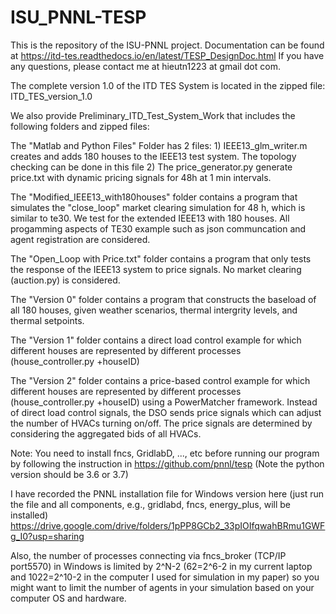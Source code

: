 # ISU_PNNL-TESP
This is the repository of the ISU-PNNL project. Documentation can be found at https://itd-tes.readthedocs.io/en/latest/TESP_DesignDoc.html
If you have any questions, please contact me at hieutn1223 at gmail dot com.

The complete version 1.0 of the ITD TES System is located in the zipped file: ITD_TES_version_1.0

We also provide Preliminary_ITD_Test_System_Work that includes the following folders and zipped files:

The "Matlab and Python Files" Folder has 2 files:
      1) IEEE13_glm_writer.m creates and adds 180 houses to the IEEE13 test system. The topology checking can be done in this file
      2) The price_generator.py generate price.txt with dynamic pricing signals for 48h at 1 min intervals.
      
The "Modified_IEEE13_with180houses" folder contains a program that simulates the "close_loop" market clearing simulation for 48 h, 
which is similar to te30. We test for the extended IEEE13 with 180 houses. All progamming aspects of TE30 example such as json communcation and agent registration are considered. 

The "Open_Loop with Price.txt" folder contains a program that only tests the response of the IEEE13 system to price signals. 
No market clearing (auction.py) is considered.

The "Version 0" folder contains a program that constructs the baseload of all 180 houses, given weather scenarios, thermal intergrity levels, and thermal setpoints.

The "Version 1" folder contains a direct load control example for which different houses are represented by different processes (house_controller.py +houseID)

The "Version 2" folder contains a price-based control example for which different houses are represented by different processes (house_controller.py +houseID) using a PowerMatcher framework. Instead of direct load control signals, the DSO sends price signals which can adjust the number of HVACs turning on/off. The price signals are determined by considering the aggregated bids of all HVACs.

Note: You need to install fncs, GridlabD, ..., etc before running our program by following the instruction in https://github.com/pnnl/tesp (Note the python version should be 3.6 or 3.7)

I have recorded the PNNL installation file for Windows version here (just run the file and all components, e.g., gridlabd, fncs, energy_plus, will be installed)
https://drive.google.com/drive/folders/1pPP8GCb2_33pIOIfqwahBRmu1GWFg_I0?usp=sharing

Also, the number of processes connecting via fncs_broker (TCP/IP port5570) in Windows is limited by 2^N-2 (62=2^6-2 in my current laptop and 1022=2^10-2 in the computer I used for simulation in my paper) so you might want to limit the number of agents in your simulation based on your computer OS and hardware. 
